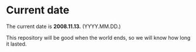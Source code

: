 # Current date

The current date is **2008.11.13.** (YYYY.MM.DD.)

This repository will be good when the world ends, so we will know how long it lasted.